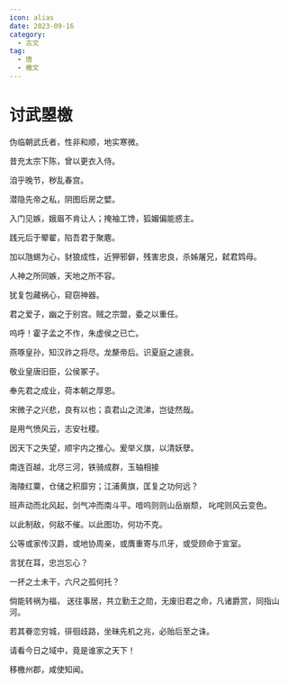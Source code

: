 ```yaml
---
icon: alias
date: 2023-09-16
category:
  - 古文
tag:
  - 唐
  - 檄文
---
```


# 讨武曌檄


<!-- more -->


伪临朝武氏者，性非和顺，地实寒微。

昔充太宗下陈，曾以更衣入侍。

洎乎晚节，秽乱春宫。

潜隐先帝之私，阴图后房之嬖。

入门见嫉，娥眉不肯让人；掩袖工馋，狐媚偏能惑主。

践元后于翚翟，陷吾君于聚麀。

加以虺蜴为心，豺狼成性，近狎邪僻，残害忠良，杀姊屠兄，弑君鸩母。

人神之所同嫉，天地之所不容。

犹复包藏祸心，窥窃神器。

君之爱子，幽之于别宫。贼之宗盟，委之以重任。

呜呼！霍子孟之不作，朱虚侯之已亡。

燕啄皇孙，知汉祚之将尽。龙漦帝后。识夏庭之遽衰。


敬业皇唐旧臣，公侯冢子。

奉先君之成业，荷本朝之厚恩。

宋微子之兴悲，良有以也；袁君山之流涕，岂徒然哉。

是用气愤风云，志安社稷。

因天下之失望，顺宇内之推心。爰举义旗，以清妖孽。

南连百越，北尽三河，铁骑成群，玉轴相接

海陵红粟，仓储之积靡穷；江浦黄旗，匡复之功何远？

班声动而北风起，剑气冲而南斗平。喑呜则则山岳崩颓， 叱咤则风云变色。

以此制敌，何敌不催。以此图功，何功不克。


公等或家传汉爵，或地协周亲，或膺重寄与爪牙，或受顾命于宣室。

言犹在耳，忠岂忘心？

一抔之土未干，六尺之孤何托？

倘能转祸为福， 送往事居，共立勤王之勋，无废旧君之命，凡诸爵赏，同指山河。

若其眷恋穷城，徘徊歧路，坐昧先机之兆，必贻后至之诛。

请看今日之域中，竟是谁家之天下！

移檄州郡，咸使知闻。